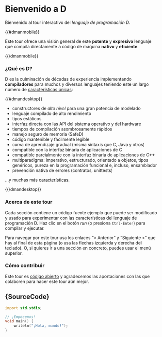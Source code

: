 # Bienvenido a D

Bienvenido al tour interactivo del *lenguaje de programación D*.

{{#dmanmobile}}

Este tour ofrece una visión general de este __potente__ y __expresivo__
lenguaje que compila directamente a código de máquina __nativo__ y __eficiente__.

{{/dmanmobile}}

### ¿Qué es D?

D es la culminación de décadas de experiencia implementando __compiladores__
para muchos y diversos lenguajes teniendo este un largo número de 
[características únicas](http://dlang.org/overview.html):

{{#dmandesktop}}

- constructores de _alto nivel_ para una gran potencia de modelado
- lenguaje compilado de alto rendimiento
- tipos estáticos
- interfaz directa con las API del sistema operativo y del hardware
- tiempos de compilación asombrosamente rápidos
- manejo seguro de memoria (SafeD)
- código mantenible y fácilmente legible
- curva de aprendizaje gradual (misma sintaxis que C, Java y otros)
- compatible con la interfaz binaria de aplicaciones de C
- compatible parcialmente con la interfaz binaria de aplicaciones de C++
- multiparadigma: imperativo, estructurado, orientado a objetos, tipos genéricos, pureza en la programación funcional e, incluso, ensamblador
- prevención nativa de errores (contratos, unittests)

...y muchas más [características](http://dlang.org/overview.html).

{{/dmandesktop}}

### Acerca de este tour

Cada sección contiene un código fuente ejemplo que puede ser modificado y usado 
para experimentar con las características del lenguaje de programación D.
Haz clic en el botón *run* (o presiona `Ctrl-Enter`) para compilar y ejecutar.

Para navegar por este tour usa los enlaces “< Anterior” y “Siguiente >” que hay
al final de esta página (o usa las flechas izquierda y derecha del teclado).
O, si quieres ir a una sección en concreto, puedes usar el menú superior.

### Cómo contribuir

Este tour es [código abierto](https://github.com/dlang-tour) y agradecemos
las aportaciones con las que colaboren para hacer este tour aún mejor.

## {SourceCode}

```d
import std.stdio;

// ¡Empecemos!
void main() {
    writeln("¡Hola, mundo!");
}
```
